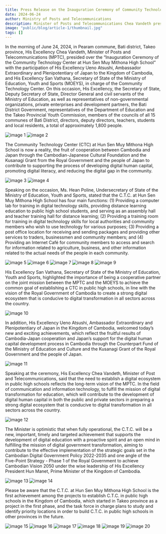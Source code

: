 ```yaml
---
title: Press Release on the Inauguration Ceremony of Community Technology Center at Hun Sen High School on June 1 in Param Commune, Bati District, Takeo Province
date: 2024-06-24
author: Ministry of Posts and Telecommunications
description: Minister of Posts and Telecommunications Chea Vandeth presided over the inauguration of a Community Technology Center at Hun Sen Muy Mithona High School in Takeo province. The ceremony was also attended by the Japanese Ambassador to Cambodia and a Secretary of State from the Ministry of Education, Youth and Sports.
image: "public/blog/article-1/thumbnail.jpg"
tags: []
---
```


In the morning of June 24, 2024, in Pearam commune, Bati district, Takeo province, His Excellency Chea Vandeth, Minister of Posts and Telecommunications (MPTC), presided over the “Inauguration Ceremony of the Community Technology Center at Hun Sen Muy Mithona High School” with the participation of His Excellency Ueno Atsushi, Ambassador Extraordinary and Plenipotentiary of Japan to the Kingdom of Cambodia, and His Excellency San Vathana, Secretary of State of the Ministry of Education, Youth and Sports (MOEYS), in charge of the Community Technology Center. On this occasion, His Excellency, the Secretary of State, Deputy Secretary of State, Director General and civil servants of the Ministry of Education, as well as representatives of non-governmental organizations, private enterprises and development partners, the Bati District Government, representatives of the Department of Education and the Takeo Provincial Youth Commission, members of the councils of all 15 communes of Bati District, directors, deputy directors, teachers, students and local residents, a total of approximately 1,800 people.

![image 1](/blog/article-1/image-1.jpg)
![image 2](/blog/article-1/image-2.jpg)

The Community Technology Center (CTC) at Hun Sen Muy Mithona High School is now a reality, the fruit of cooperation between Cambodia and Japan through the Cambodian-Japanese Cultural Foundation and the Kusanagi Grant from the Royal Government and the people of Japan to contribute to supporting the process of developing digital human capital, promoting digital literacy, and reducing the digital gap in the community.

![image 3](/blog/article-1/image-3.jpg)
![image 4](/blog/article-1/image-4.jpg)

Speaking on the occasion, Ms. Hean Poline, Undersecretary of State of the Ministry of Education, Youth and Sports, stated that the C.T.C. at Hun Sen Muy Mithona High School has four main functions: (1) Providing a computer lab for training in digital technology skills, providing distance learning education to public high school students, and serving as an assembly hall and teacher training hall for distance learning; (2) Providing a training room for training in digital technology skills for local authorities and community members who wish to use technology for various purposes; (3) Providing a post office location for receiving and sending packages and providing other services to traders, businessmen and community members; and (4) Providing an Internet Café for community members to access and search for information related to agriculture, business, and other information related to the actual needs of the people in each community.

![image 5](/blog/article-1/image-5.jpg)
![image 6](/blog/article-1/image-6.jpg)
![image 7](/blog/article-1/image-7.jpg)
![image 8](/blog/article-1/image-8.jpg)
![image 9](/blog/article-1/image-9.jpg)

His Excellency San Vathana, Secretary of State of the Ministry of Education, Youth and Sports, highlighted the importance of being a cooperative partner on the joint mission between the MPTC and the MOEYS to achieve the common goal of establishing a CTC in public high schools, in line with the vision of the Royal Government of Cambodia to create a strong digital ecosystem that is conducive to digital transformation in all sectors across the country.

![image 10](/blog/article-1/image-10.jpg)

In addition, His Excellency Ueno Atsushi, Ambassador Extraordinary and Plenipotentiary of Japan in the Kingdom of Cambodia, welcomed today’s new and exciting achievements, which reflect the fruitful results of Cambodia-Japan cooperation and Japan’s support for the digital human capital development process in Cambodia through the Counterpart Fund of the Ministry of Education and Culture and the Kusanagi Grant of the Royal Government and the people of Japan.

![image 11](/blog/article-1/image-11.jpg)

Speaking at the ceremony, His Excellency Chea Vandeth, Minister of Post and Telecommunications, said that the need to establish a digital ecosystem in public high schools reflects the long-term vision of the MPTC. In the field of communication and information technology, to fulfill the mission of digital transformation for education, which will contribute to the development of digital human capital in both the public and private sectors in preparing a strong digital ecosystem that is conducive to digital transformation in all sectors across the country.

![image 12](/blog/article-1/image-12.jpg)

The Minister is optimistic that when fully operational, the C.T.C. will be a new, important, timely and targeted achievement that supports the development of digital education with a proactive spirit and an open mind in fulfilling the mission of digital government transformation, aiming to contribute to the effective implementation of the strategic goals set in the Cambodian Digital Government Policy 2022-2035 and one angle of the Five-Point Strategy - Phase 1 of the Royal Government to achieve Cambodian Vision 2050 under the wise leadership of His Excellency President Hun Manet, Prime Minister of the Kingdom of Cambodia.

![image 13](/blog/article-1/image-13.jpg)
![image 14](/blog/article-1/image-14.jpg)

Please be aware that the C.T.C. at Hun Sen Muy Mithona High School is the first achievement among the projects to establish C.T.C. in public high schools in the Kingdom of Cambodia, which started in Takeo province as a project in the first phase, and the task force in charge plans to study and identify priority locations in order to build C.T.C. in public high schools in other provinces in the future.

![image 15](/blog/article-1/image-15.jpg)
![image 16](/blog/article-1/image-16.jpg)
![image 17](/blog/article-1/image-17.jpg)
![image 18](/blog/article-1/image-18.jpg)
![image 19](/blog/article-1/image-19.jpg)
![image 20](/blog/article-1/image-20.jpg)
